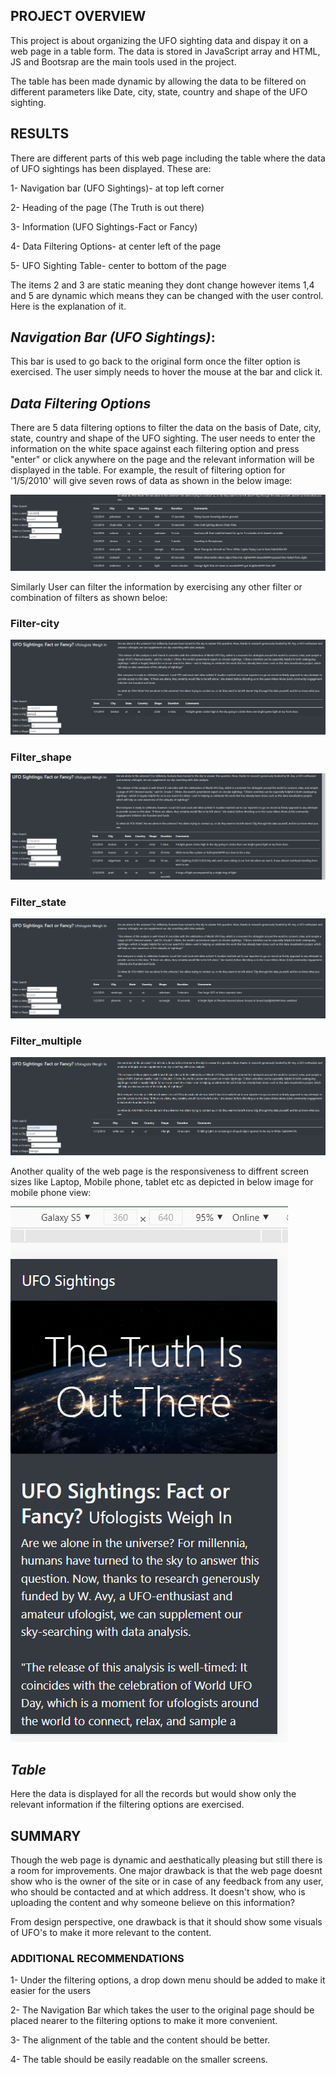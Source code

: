 ## **PROJECT OVERVIEW**
This project is about organizing the UFO sighting data and dispay it on a web page in a table form. The data is stored in JavaScript array and HTML, JS and Bootsrap are the main tools used in the project.

The table has been made dynamic by allowing the data to be filtered on different parameters like Date, city, state, country and shape of the UFO sighting.

## **RESULTS**

There are different parts of this web page including the table where the data of UFO sightings has been displayed. These are:

1- Navigation bar (UFO Sightings)- at top left corner

2- Heading of the page (The Truth is out there)

3- Information (UFO Sightings-Fact or Fancy)

4- Data Filtering Options- at center left of the page

5- UFO Sighting Table- center to bottom of the page

The items 2 and 3 are static meaning they dont change however items 1,4 and 5 are dynamic which means they can be changed with the user control. Here is the explanation of it.

## *Navigation Bar (UFO Sightings)*:

This bar is used to go back to the original form once the filter option is exercised. The user simply needs to hover the mouse at the bar and click it.

## *Data Filtering Options*

There are 5 data filtering options to filter the data on the basis of Date, city, state, country and shape of the UFO sighting. The user needs to enter the information on the white space against each filtering option and press "enter" or click anywhere on the page and the relevant information will be displayed in the table. For example, the result of filtering option for '1/5/2010' will give seven rows of data as shown in the below image:

<img src = "Filter_date.PNG"><img>

Similarly User can filter the information by exercising any other filter or combination of filters as shown beloe:

### **Filter-city**

<img src = "Filter_city.PNG"><img>

### **Filter_shape**

<img src = "Filter_shape.PNG"><img>

### **Filter_state**

<img src = "Filter_state.PNG"><img>

### **Filter_multiple**

<img src = "Filter_multiple.PNG"><img>

Another quality of the web page is the responsiveness to diffrent screen sizes like Laptop, Mobile phone, tablet etc as depicted in below image for mobile phone view:

<img src = "mobile_view.PNG"><img>

## *Table*

Here the data is displayed for all the records but would show only the relevant information if the filtering options are exercised. 

## **SUMMARY**
Though the web page is dynamic and aesthatically pleasing but still there is a room for improvements. One major drawback is that the web page doesnt show who is the owner of the site or in case of any feedback from any user, who should be contacted and at which address. It doesn't show, who is uploading the content and why someone believe on this information?

From design perspective, one drawback is that it should show some visuals of UFO's to make it more relevant to the content.


### **ADDITIONAL RECOMMENDATIONS**

1- Under the filtering options, a drop down menu should be added to make it easier for the users

2- The Navigation Bar which takes the user to the original page should be placed nearer to the filtering options to make it more convenient.

3- The alignment of the table and the content should be better.

4- The table should be easily readable on the smaller screens.

